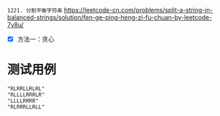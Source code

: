 
`1221. 分割平衡字符串` https://leetcode-cn.com/problems/split-a-string-in-balanced-strings/solution/fen-ge-ping-heng-zi-fu-chuan-by-leetcode-7y8u/
- [x] 方法一：贪心

# 测试用例

```
"RLRRLLRLRL"
"RLLLLRRRLR"
"LLLLRRRR"
"RLRRRLLRLL"
```
